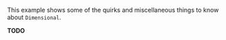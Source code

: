 This example shows some of the quirks and miscellaneous things to know about `Dimensional`.

**TODO**